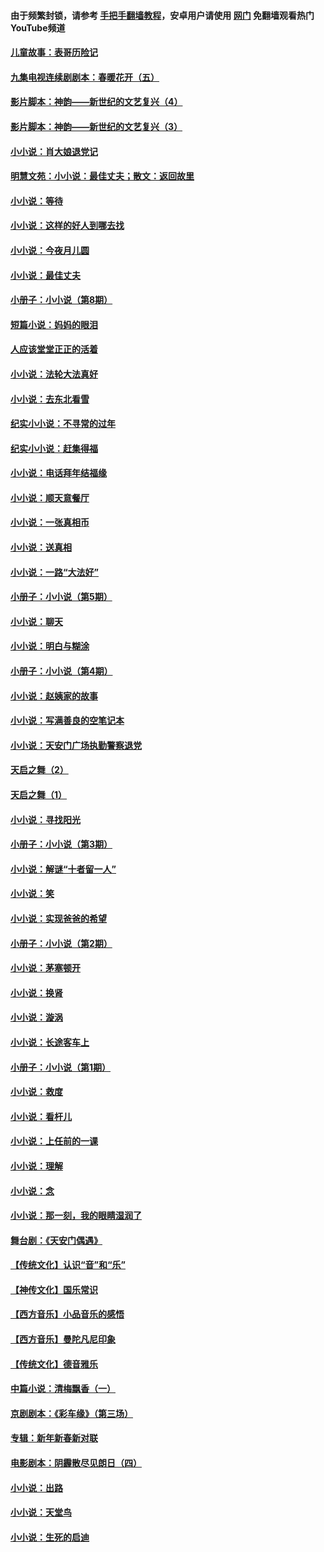 #### 由于频繁封锁，请参考 [手把手翻墙教程](https://github.com/gfw-breaker/guides/wiki/)，安卓用户请使用 [网门](https://github.com/gfw-breaker/nogfw/blob/master/dl.md?t=06190201) 免翻墙观看热门YouTube频道 

#### [儿童故事：表哥历险记](../pages/328/383535.md?t=06190201) 

#### [九集电视连续剧剧本：春暖花开（五）](../pages/328/275919.md?t=06190201) 

#### [影片脚本：神韵——新世纪的文艺复兴（4）](../pages/328/266089.md?t=06190201) 

#### [影片脚本：神韵——新世纪的文艺复兴（3）](../pages/328/266087.md?t=06190201) 

#### [小小说：肖大娘退党记](../pages/328/239807.md?t=06190201) 

#### [明慧文苑：小小说：最佳丈夫；散文：返回故里](../pages/328/3439.md?t=06190201) 

#### [小小说：等待](../pages/328/223927.md?t=06190201) 

#### [小小说：这样的好人到哪去找](../pages/328/209396.md?t=06190201) 

#### [小小说：今夜月儿圆](../pages/328/193588.md?t=06190201) 

#### [小小说：最佳丈夫](../pages/328/190938.md?t=06190201) 

#### [小册子：小小说（第8期）](../pages/328/188202.md?t=06190201) 

#### [短篇小说：妈妈的眼泪](../pages/328/187712.md?t=06190201) 

#### [人应该堂堂正正的活着](../pages/328/182430.md?t=06190201) 

#### [小小说：法轮大法真好](../pages/328/174669.md?t=06190201) 

#### [小小说：去东北看雪](../pages/328/173882.md?t=06190201) 

#### [纪实小小说：不寻常的过年](../pages/328/173187.md?t=06190201) 

#### [纪实小小说：赶集得福](../pages/328/172652.md?t=06190201) 

#### [小小说：电话拜年结福缘](../pages/328/172533.md?t=06190201) 

#### [小小说：顺天意餐厅](../pages/328/170182.md?t=06190201) 

#### [小小说：一张真相币](../pages/328/169410.md?t=06190201) 

#### [小小说：送真相](../pages/328/166713.md?t=06190201) 

#### [小小说：一路“大法好”](../pages/328/162016.md?t=06190201) 

#### [小册子：小小说（第5期）](../pages/328/161131.md?t=06190201) 

#### [小小说：聊天](../pages/328/159640.md?t=06190201) 

#### [小小说：明白与糊涂](../pages/328/158101.md?t=06190201) 

#### [小册子：小小说（第4期）](../pages/328/158006.md?t=06190201) 

#### [小小说：赵姨家的故事](../pages/328/157843.md?t=06190201) 

#### [小小说：写满善良的空笔记本](../pages/328/157382.md?t=06190201) 

#### [小小说：天安门广场执勤警察退党](../pages/328/156982.md?t=06190201) 

#### [天启之舞（2）](../pages/328/153440.md?t=06190201) 

#### [天启之舞（1）](../pages/328/153439.md?t=06190201) 

#### [小小说：寻找阳光](../pages/328/153065.md?t=06190201) 

#### [小册子：小小说（第3期）](../pages/328/151715.md?t=06190201) 

#### [小小说：解谜“十者留一人”](../pages/328/148967.md?t=06190201) 

#### [小小说：笑](../pages/328/148905.md?t=06190201) 

#### [小小说：实现爸爸的希望](../pages/328/148096.md?t=06190201) 

#### [小册子：小小说（第2期）](../pages/328/147214.md?t=06190201) 

#### [小小说：茅塞顿开](../pages/328/147030.md?t=06190201) 

#### [小小说：换肾](../pages/328/146770.md?t=06190201) 

#### [小小说：漩涡](../pages/328/146683.md?t=06190201) 

#### [小小说：长途客车上](../pages/328/145076.md?t=06190201) 

#### [小册子：小小说（第1期）](../pages/328/143963.md?t=06190201) 

#### [小小说：救度](../pages/328/143927.md?t=06190201) 

#### [小小说：看杆儿](../pages/328/142137.md?t=06190201) 

#### [小小说：上任前的一课](../pages/328/140808.md?t=06190201) 

#### [小小说：理解](../pages/328/140476.md?t=06190201) 

#### [小小说：念](../pages/328/139513.md?t=06190201) 

#### [小小说：那一刻，我的眼睛湿润了](../pages/328/138476.md?t=06190201) 

#### [舞台剧：《天安门偶遇》](../pages/328/117155.md?t=06190201) 

#### [【传统文化】认识“音”和“乐”](../pages/328/108667.md?t=06190201) 

#### [【神传文化】国乐常识](../pages/328/104225.md?t=06190201) 

#### [【西方音乐】小品音乐的感悟](../pages/328/102924.md?t=06190201) 

#### [【西方音乐】曼陀凡尼印象](../pages/328/102922.md?t=06190201) 

#### [【传统文化】德音雅乐](../pages/328/102923.md?t=06190201) 

#### [中篇小说：清梅飘香（一）](../pages/328/101058.md?t=06190201) 

#### [京剧剧本：《彩车缘》（第三场）](../pages/328/96434.md?t=06190201) 

#### [专辑：新年新春新对联](../pages/328/94991.md?t=06190201) 

#### [电影剧本：阴霾散尽见朗日（四）](../pages/328/87081.md?t=06190201) 

#### [小小说：出路](../pages/328/84848.md?t=06190201) 

#### [小小说：天堂鸟](../pages/328/83084.md?t=06190201) 

#### [小小说：生死的启迪](../pages/328/70977.md?t=06190201) 


